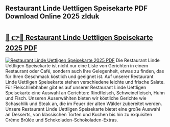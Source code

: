 ## Restaurant Linde Uettligen Speisekarte PDF Download Online 2025 zIduk

# <h2><a href="http://gcc24v0.nevu.top/?p=Restaurant+Linde+Uettligen+Speisekarte">🔗 👉🔴 Restaurant Linde Uettligen Speisekarte 2025 PDF</a></h2>

[![Restaurant Linde Uettligen Speisekarte 2025 PDF](https://i.imgur.com/dBaPXMq.png)](http://gcc24v0.nevu.top/?p=Restaurant+Linde+Uettligen+Speisekarte)
Die Restaurant Linde Uettligen Speisekarte ist nicht nur eine Liste von Gerichten in einem Restaurant oder Café, sondern auch Ihre Gelegenheit, etwas zu finden, das für Ihren Geschmack köstlich und geeignet ist. Auf unserer Restaurant Linde Uettligen Speisekarte stehen verschiedene leichte und frische Salate. Für Fleischliebhaber gibt es auf unserer Restaurant Linde Uettligen Speisekarte eine Auswahl an Gerichten: Rindfleisch, Schweinefleisch, Huhn und Fisch. Unseren Auserwählten bieten wir köstliche Gerichte wie Schaschlik und Steak an, die im Feuer der alten Wälder zubereitet werden. Unsere Restaurant Linde Uettligen Speisekarte bietet eine große Auswahl an Desserts, von klassischen Torten und Kuchen bis hin zu exquisiten Crème Brûlée und Schokoladen-Schokoladen-Extras.
